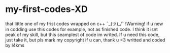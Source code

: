 # my-first-codes-XD
that little one of my frist codes wrapped on c++ ¯\_(ツ)_/¯
!Warning! if u new in codding use this codes for example, not as finished code.
I think it isnt peak of my skill, but this seamplest of code im writed.
If u need this code, just take it, but pls mark my copyright if u can, thank u <3
writted and coded by l4kms 
